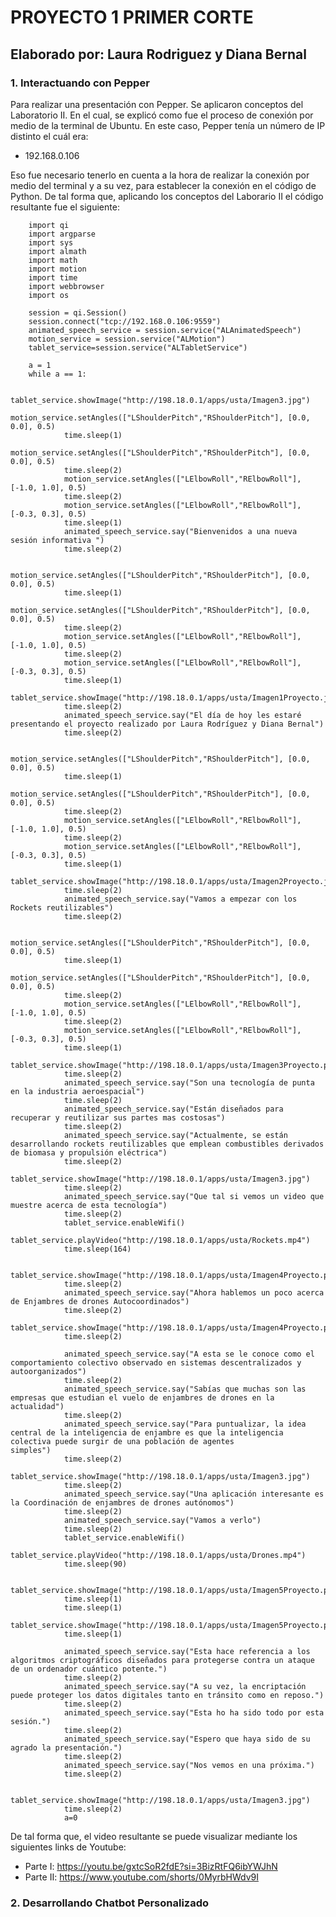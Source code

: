 # PROYECTO 1 PRIMER CORTE
## Elaborado por: Laura Rodriguez y Diana Bernal

### 1. Interactuando con Pepper
Para realizar una presentación con Pepper. Se aplicaron conceptos del Laboratorio II. En el cual, se explicó como fue el proceso de conexión por medio de la terminal de Ubuntu. En este caso, Pepper tenía un número de IP distinto el cuál era: </br>
+ 192.168.0.106

Eso fue necesario tenerlo en cuenta a la hora de realizar la conexión por medio del terminal y a su vez, para establecer la conexión en el código de Python. De tal forma que, aplicando los conceptos del Laborario II el código resultante fue el siguiente:</br>


		import qi
		import argparse
		import sys
		import almath
		import math
		import motion
		import time
		import webbrowser
		import os

		session = qi.Session()
		session.connect("tcp://192.168.0.106:9559")
		animated_speech_service = session.service("ALAnimatedSpeech")
		motion_service = session.service("ALMotion")
		tablet_service=session.service("ALTabletService")

		a = 1
		while a == 1:

				tablet_service.showImage("http://198.18.0.1/apps/usta/Imagen3.jpg")
        		motion_service.setAngles(["LShoulderPitch","RShoulderPitch"], [0.0, 0.0], 0.5)
        		time.sleep(1)
        		motion_service.setAngles(["LShoulderPitch","RShoulderPitch"], [0.0, 0.0], 0.5)
        		time.sleep(2)
        		motion_service.setAngles(["LElbowRoll","RElbowRoll"], [-1.0, 1.0], 0.5)
        		time.sleep(2)
	      		motion_service.setAngles(["LElbowRoll","RElbowRoll"], [-0.3, 0.3], 0.5)
        		time.sleep(1)
	      		animated_speech_service.say("Bienvenidos a una nueva sesión informativa ")
	      		time.sleep(2)

        		motion_service.setAngles(["LShoulderPitch","RShoulderPitch"], [0.0, 0.0], 0.5)
        		time.sleep(1)
        		motion_service.setAngles(["LShoulderPitch","RShoulderPitch"], [0.0, 0.0], 0.5)
        		time.sleep(2)
        		motion_service.setAngles(["LElbowRoll","RElbowRoll"], [-1.0, 1.0], 0.5)
        		time.sleep(2)
        		motion_service.setAngles(["LElbowRoll","RElbowRoll"], [-0.3, 0.3], 0.5)
        		time.sleep(1)
        		tablet_service.showImage("http://198.18.0.1/apps/usta/Imagen1Proyecto.jpg")
        		time.sleep(2)
        		animated_speech_service.say("El día de hoy les estaré presentando el proyecto realizado por Laura Rodríguez y Diana Bernal")
        		time.sleep(2)
	
        		motion_service.setAngles(["LShoulderPitch","RShoulderPitch"], [0.0, 0.0], 0.5)
        		time.sleep(1)
        		motion_service.setAngles(["LShoulderPitch","RShoulderPitch"], [0.0, 0.0], 0.5)
        		time.sleep(2)
        		motion_service.setAngles(["LElbowRoll","RElbowRoll"], [-1.0, 1.0], 0.5)
        		time.sleep(2)
        		motion_service.setAngles(["LElbowRoll","RElbowRoll"], [-0.3, 0.3], 0.5)
        		time.sleep(1)
        		tablet_service.showImage("http://198.18.0.1/apps/usta/Imagen2Proyecto.jpg")
        		time.sleep(2)
       			animated_speech_service.say("Vamos a empezar con los Rockets reutilizables")
        		time.sleep(2)
	
        		motion_service.setAngles(["LShoulderPitch","RShoulderPitch"], [0.0, 0.0], 0.5)
        		time.sleep(1)
       			motion_service.setAngles(["LShoulderPitch","RShoulderPitch"], [0.0, 0.0], 0.5)
        		time.sleep(2)
        		motion_service.setAngles(["LElbowRoll","RElbowRoll"], [-1.0, 1.0], 0.5)
        		time.sleep(2)
        		motion_service.setAngles(["LElbowRoll","RElbowRoll"], [-0.3, 0.3], 0.5)
        		time.sleep(1)
        		tablet_service.showImage("http://198.18.0.1/apps/usta/Imagen3Proyecto.png")
        		time.sleep(2)
        		animated_speech_service.say("Son una tecnología de punta en la industria aeroespacial")
        		time.sleep(2)
        		animated_speech_service.say("Están diseñados para recuperar y reutilizar sus partes mas costosas")
        		time.sleep(2)
        		animated_speech_service.say("Actualmente, se están desarrollando rockets reutilizables que emplean combustibles derivados de biomasa y propulsión eléctrica")
        		time.sleep(2)
        		tablet_service.showImage("http://198.18.0.1/apps/usta/Imagen3.jpg")
        		time.sleep(2)
        		animated_speech_service.say("Que tal si vemos un video que muestre acerca de esta tecnología")
        		time.sleep(2)
	      		tablet_service.enableWifi()
	      		tablet_service.playVideo("http://198.18.0.1/apps/usta/Rockets.mp4")
	      		time.sleep(164)

	      		tablet_service.showImage("http://198.18.0.1/apps/usta/Imagen4Proyecto.png")
        		time.sleep(2)
        		animated_speech_service.say("Ahora hablemos un poco acerca de Enjambres de drones Autocoordinados")
        		time.sleep(2)
        		tablet_service.showImage("http://198.18.0.1/apps/usta/Imagen4Proyecto.png")
        		time.sleep(2)

        		animated_speech_service.say("A esta se le conoce como el comportamiento colectivo observado en sistemas descentralizados y autoorganizados")
        		time.sleep(2)
	      		animated_speech_service.say("Sabías que muchas son las empresas que estudian el vuelo de enjambres de drones en la actualidad")
	      		time.sleep(2)
	      		animated_speech_service.say("Para puntualizar, la idea central de la inteligencia de enjambre es que la inteligencia colectiva puede surgir de una población de agentes 				simples")
	      		time.sleep(2)
	      		tablet_service.showImage("http://198.18.0.1/apps/usta/Imagen3.jpg")
	      		time.sleep(2)
        		animated_speech_service.say("Una aplicación interesante es la Coordinación de enjambres de drones autónomos")
	      		time.sleep(2)
	      		animated_speech_service.say("Vamos a verlo")
        		time.sleep(2)
	      		tablet_service.enableWifi()
	      		tablet_service.playVideo("http://198.18.0.1/apps/usta/Drones.mp4")
	      		time.sleep(90)
	
	      		tablet_service.showImage("http://198.18.0.1/apps/usta/Imagen5Proyecto.png")
        		time.sleep(1)
        		time.sleep(1)
        		tablet_service.showImage("http://198.18.0.1/apps/usta/Imagen5Proyecto.png")
        		time.sleep(1)

       			animated_speech_service.say("Esta hace referencia a los algoritmos criptográficos diseñados para protegerse contra un ataque de un ordenador cuántico potente.")
        		time.sleep(2)
        		animated_speech_service.say("A su vez, la encriptación puede proteger los datos digitales tanto en tránsito como en reposo.")
        		time.sleep(2)
        		animated_speech_service.say("Esta ho ha sido todo por esta sesión.")
        		time.sleep(2)
        		animated_speech_service.say("Espero que haya sido de su agrado la presentación.")
        		time.sleep(2)
	      		animated_speech_service.say("Nos vemos en una próxima.")
        		time.sleep(2)

	      		tablet_service.showImage("http://198.18.0.1/apps/usta/Imagen3.jpg")
	      		time.sleep(2) 
	      		a=0
De tal forma que, el video resultante se puede visualizar mediante los siguientes links de Youtube:

+ Parte I: https://youtu.be/gxtcSoR2fdE?si=3BizRtFQ6ibYWJhN
+ Parte II: https://www.youtube.com/shorts/0MyrbHWdv9I

### 2. Desarrollando Chatbot Personalizado





